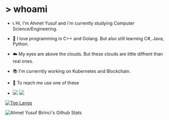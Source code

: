 
<h1> > whoami </h1>

 - :telephone_receiver: Hi, I'm Ahmet Yusuf and i'm currently studying Computer Science/Engineering.

 - :gem: I love programming in C++ and Golang. But also still learning C#, Java, Python.

 - :cloud: My eyes are above the clouds. But these clouds are little diffrent than real ones.
 
 - :books: I'm currerntly working on Kubernetes and Blockchain.

 - :telescope: To reach me use one of these  

 - <a href="https://tr.linkedin.com/in/ahmet-yusuf-birinci-0650aa177" rel="nofollow"><img src="https://camo.githubusercontent.com/1ffde4ea8d2869a62cdf80282516c524e1109befc83d6339aae7a55d94ff4ae5/68747470733a2f2f696d672e736869656c64732e696f2f62616467652f2d4c696e6b6564496e2d626c61636b2e7376673f7374796c653d666f722d7468652d6261646765266c6f676f3d6c696e6b6564696e26636f6c6f72423d353535"></a> <a href="mailto:ayb84870@gmail.com"><img src="https://camo.githubusercontent.com/d8627813475689774b888084e4aebca85e1928a118533233e477c17e76420260/68747470733a2f2f696d672e736869656c64732e696f2f62616467652f656d61696c2d6331343433383f7374796c653d666f722d7468652d6261646765266c6f676f3d476d61696c266c6f676f436f6c6f723d7768697465266c696e6b3d6d61696c746f3a6675726b616e706f7274616b616c7840676d61696c2e636f6d"></a>

[![Top Langs](https://github-readme-stats.vercel.app/api/top-langs/?username=First008&layout=compact&theme=midnight-purple)](https://github.com/anuraghazra/github-readme-stats)

![Ahmet Yusuf Birinci's Github Stats](https://github-readme-stats.vercel.app/api?username=First008&show_icons=true&theme=midnight-purple) 
